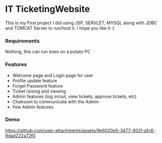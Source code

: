 # IT TicketingWebsite

This is my First project I did using JSP, SERVLET, MYSQL along with JDBC and TOMCAT Server to run/host it. I hope you like it :)

### Requirements
Nothing, this can run even on a potato PC

### Features
- Welcome page and Login page for user
- Profile update feature
- Forget Password feature
- Ticket raising and viewing
- Admin features (log in/out, view tickets, approve tickets, etc)
- Chatroom to communicate with the Admin
- Few Admin features

### Demo
https://github.com/user-attachments/assets/9e6020e5-3477-402f-afc6-9dad222a72f0
